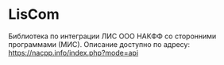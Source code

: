 LisCom
======

Библиотека по интеграции ЛИС ООО НАКФФ со сторонними программами (МИС).
Описание доступно по адресу: https://nacpp.info/index.php?mode=api

